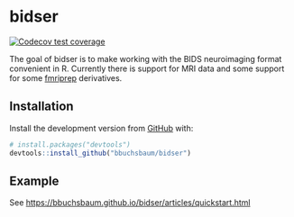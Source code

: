 
<!-- README.md is generated from README.Rmd. Please edit that file -->

# bidser

<!-- badges: start -->

[![Codecov test
coverage](https://codecov.io/gh/bbuchsbaum/bidser/branch/master/graph/badge.svg)](https://codecov.io/gh/bbuchsbaum/bidser?branch=master)
<!-- badges: end -->

The goal of bidser is to make working with the BIDS neuroimaging format
convenient in R. Currently there is support for MRI data and some
support for some [fmriprep](https://fmriprep.org/en/stable/)
derivatives.

## Installation

Install the development version from [GitHub](https://github.com/) with:

``` r
# install.packages("devtools")
devtools::install_github("bbuchsbaum/bidser")
```

## Example

See <https://bbuchsbaum.github.io/bidser/articles/quickstart.html>
